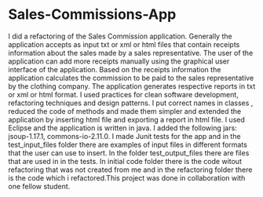 # Sales-Commissions-App
I did a refactoring of the Sales Commission application. Generally the application 
accepts as input txt or xml or html files that contain receipts information about the sales made 
by a sales representative. The user of the application can add more receipts manually using the 
graphical user interface of the application. Based on the receipts information the application 
calculates the commission to be paid to the sales representative by the clothing company. The 
application generates respective reports in txt or xml or html format. I used practices for clean
software development, refactoring techniques and design patterns. I put correct names in 
classes , reduced the code of methods and made them simpler and extended the application by 
inserting html file and exporting a report in html file. I used Eclipse and the application is 
written in java. I added the following jars: jsoup-1.17.1, commons-io-2.11.0. I made Junit 
tests for the app and in the test_input_files folder there are examples of input files in different 
formats that the user can use to insert. In the folder test_output_files there are files that are 
used in in the tests. 
In initial code folder there is the code witout refactoring that was not created from me and in the 
refactoring folder there is the code which i refactored.This project was done in collaboration with one
fellow student.
